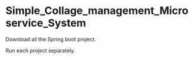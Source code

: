 # Simple_Collage_management_Microservice_System

Download all the Spring boot project.

Run each project separately.
